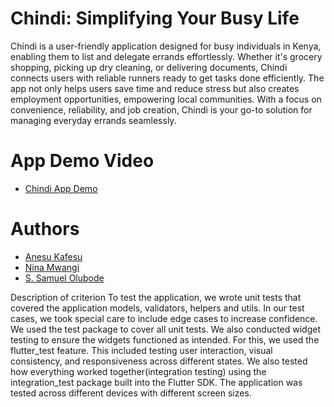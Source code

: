 # Chindi: Simplifying Your Busy Life

Chindi is a user-friendly application designed for busy individuals in Kenya, enabling them to list and delegate errands effortlessly. Whether it's grocery shopping, picking up dry cleaning, or delivering documents, Chindi connects users with reliable runners ready to get tasks done efficiently. The app not only helps users save time and reduce stress but also creates employment opportunities, empowering local communities. With a focus on convenience, reliability, and job creation, Chindi is your go-to solution for managing everyday errands seamlessly.

# App Demo Video

- [Chindi App Demo](https://drive.google.com/file/d/1abBt_B1kWzED5qFe2DTUGQy-eYRgMEGe/view?usp=sharing)

# Authors

- [Anesu Kafesu](https://github.com/anesukafesu)
- [Nina Mwangi](https://github.com/NinaMwangi)
- [S. Samuel Olubode](https://github.com/SundayOlubode)

Description of criterion
To test the application, we wrote unit tests that covered the application models, validators, helpers and utils. In our test cases, we took special care to include edge cases to increase confidence. We used the test package to cover all unit tests.
We also conducted widget testing to ensure the widgets functioned as intended. For this, we used the flutter_test feature. This included testing user interaction, visual consistency, and responsiveness across different states. We also tested how everything worked together(integration testing) using the integration_test package built into the Flutter SDK.
The application was tested across different devices with different screen sizes.
